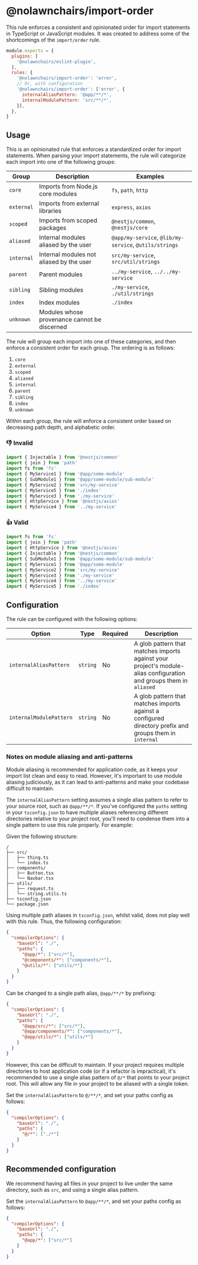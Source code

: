 
# @nolawnchairs/import-order

This rule enforces a consistent and opinionated order for import statements in TypeScript or JavaScript modules. It was created to address some of the shortcomings of the `import/order` rule.

```js
module.exports = {
  plugins: [
    '@nolawnchairs/eslint-plugin',
  ],
  rules: {
    '@nolawnchairs/import-order': 'error',
    // Or, with configuration
    '@nolawnchairs/import-order': ['error', {
      internalAliasPattern: '@app/**/*',
      internalModulePattern: 'src/**/*',
    }],
  },
}
```

## Usage

This is an opinionated rule that enforces a standardized order for import statements. When parsing your import statements, the rule will categorize each import into one of the following groups:


| Group | Description | Examples |
| --- | --- | --- |
| `core` | Imports from Node.js core modules | `fs`, `path`, `http` |
| `external` | Imports from external libraries | `express`, `axios` |
| `scoped` | Imports from scoped packages | `@nestjs/common`, `@nestjs/core` |
| `aliased` | Internal modules aliased by the user | `@app/my-service`, `@lib/my-service`, `@utils/strings` |
| `internal` | Internal modules not aliased by the user | `src/my-service`, `src/util/strings` |
| `parent` | Parent modules | `../my-service`, `../../my-service` |
| `sibling` | Sibling modules | `./my-service`, `./util/strings` |
| `index` | Index modules | `./index` |
| `unknown` | Modules whose provenance cannot be discerned |  |

The rule will group each import into one of these categories, and then enforce a consistent order for each group. The ordering is as follows:

  1. `core`
  2. `external`
  3. `scoped`
  4. `aliased`
  5. `internal`
  6. `parent`
  7. `sibling`
  8. `index`
  9. `unknown`

Within each group, the rule will enforce a consistent order based on decreasing path depth, and alphabetic order. 

### 👎 Invalid
```ts
import { Injectable } from '@nestjs/common'
import { join } from 'path'
import fs from 'fs'
import { MyService1 } from '@app/some-module'
import { SubModule1 } from '@app/some-module/sub-module'
import { MyService2 } from 'src/my-service'
import { MyService5 } from './index'
import { MyService3 } from './my-service'
import { HttpService } from '@nestjs/axios'
import { MyService4 } from '../my-service'
```

### 👍 Valid
```ts
import fs from 'fs'
import { join } from 'path'
import { HttpService } from '@nestjs/axios'
import { Injectable } from '@nestjs/common'
import { SubModule1 } from '@app/some-module/sub-module'
import { MyService1 } from '@app/some-module'
import { MyService2 } from 'src/my-service'
import { MyService3 } from './my-service'
import { MyService4 } from '../my-service'
import { MyService5 } from './index'
```

## Configuration

The rule can be configured with the following options:

| Option | Type | Required | Description |
| --- | --- | --- | --- |
| `internalAliasPattern` | `string` | No | A glob pattern that matches imports against your project's module-alias configuration and groups them in `aliased` |
| `internalModulePattern` | `string` | No | A glob pattern that matches imports against a configured directory prefix and groups them in `internal` |


### Notes on module aliasing and anti-patterns

Module aliasing is recommended for application code, as it keeps your import list clean and easy to read. However, it's important to use module aliasing judiciously, as it can lead to anti-patterns and make your codebase difficult to maintain.

The `internalAliasPattern` setting assumes a single alias pattern to refer to your source root, such as `@app/**/*`. If you've configured the `paths` setting in your `tsconfig.json` to have multiple aliases referencing different directories relative to your project root, you'll need to condense them into a single pattern to use this rule properly. For example:

Given the following structure:

```
/
├── src/
│   ├── thing.ts
│   └── index.ts
├── components/
│   ├── Button.tsx
│   └── Navbar.tsx
├── utils/
│   ├── request.ts
│   └── string.utils.ts
├── tsconfig.json
└── package.json
```

Using multiple path aliases in `tsconfig.json`, whilst valid, does not play well with this rule. Thus, the following configuration:

```json
{
  "compilerOptions": {
    "baseUrl": "./",
    "paths": {
      "@app/*": ["src/*"],
      "@components/*": ["components/*"],
      "@utils/*": ["utils/*"]
    }
  }
}
```
Can be changed to a single path alias, `@app/**/*` by prefixing:

```json
{
  "compilerOptions": {
    "baseUrl": "./",
    "paths": {
      "@app/src/*": ["src/*"],
      "@app/components/*": ["components/*"],
      "@app/utils/*": ["utils/*"]
    }
  }
}
```
However, this can be difficult to maintain. If your project requires multiple directories to host application code (or if a refactor is impractical), it's recommended to use a single alias pattern of `@/*` that points to your project root. This will allow any file in your project to be aliased with a single token.

Set the `internalAliasPattern` to `@/**/*`, and set your paths config as follows:

```json
{
  "compilerOptions": {
    "baseUrl": "./",
    "paths": {
      "@/*": ["./*"]
    }
  }
}
```

## Recommended configuration

We recommend having all files in your project to live under the same directory, such as `src`, and using a single alias pattern.

Set the `internalAliasPattern` to `@app/**/*`, and set your paths config as follows:
  
```json
{
  "compilerOptions": {
    "baseUrl": "./",
    "paths": {
      "@app/*": ["src/*"]
    }
  }
}
```
